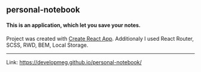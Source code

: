 ## personal-notebook

#### This is an application, which let you save your notes.

Project was created with [Create React App](https://github.com/facebook/create-react-app). Additionaly I used React Router, SCSS, RWD, BEM, Local Storage.

---

Link: https://developmeg.github.io/personal-notebook/
